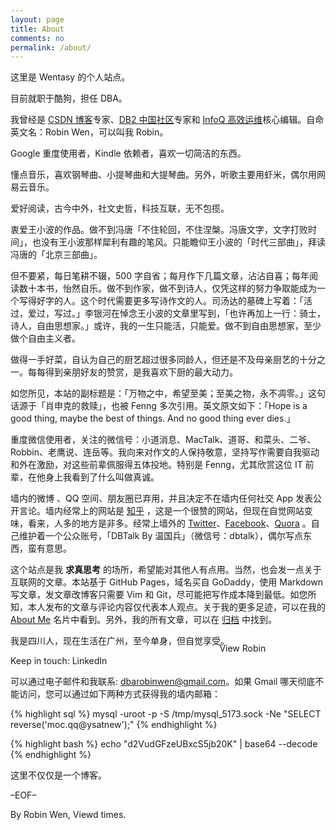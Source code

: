 ```yaml
---
layout: page
title: About
comments: no
permalink: /about/
---
```


这里是 Wentasy 的个人站点。

目前就职于酷狗，担任 DBA。

我曾经是 [CSDN 博客](http://blog.csdn.net/justdb)专家、[DB2 中国社区](http://www.db2china.net/home/space.php?uid=159593)专家和 [InfoQ 高效运维](http://www.greatops.net/)核心编辑。自命英文名：Robin Wen，可以叫我 Robin。

Google 重度使用者，Kindle 依赖者，喜欢一切简洁的东西。

懂点音乐，喜欢钢琴曲、小提琴曲和大提琴曲。另外，听歌主要用虾米，偶尔用网易云音乐。

爱好阅读，古今中外，社文史哲，科技互联，无不包揽。

衷爱王小波的作品。做不到冯唐「不住轮回，不住涅槃。冯唐文字，文字打败时间」，也没有王小波那样犀利有趣的笔风。只能瞻仰王小波的「时代三部曲」，拜读冯唐的「北京三部曲」。

但不要紧，每日笔耕不辍，500 字自省；每月作下几篇文章，沾沾自喜；每年阅读数十本书，怡然自乐。做不到作家，做不到诗人，仅凭这样的努力争取能成为一个写得好字的人。这个时代需要更多写诗作文的人。司汤达的墓碑上写着：「活过，爱过，写过。」李银河在悼念王小波的文章里写到，「也许再加上一行：骑士，诗人，自由思想家。」或许，我的一生只能活，只能爱。做不到自由思想家，至少做个自由主义者。

做得一手好菜，自认为自己的厨艺超过很多同龄人，但还是不及母亲厨艺的十分之一。每每得到亲朋好友的赞赏，是我喜欢下厨的最大动力。

如您所见，本站的副标题是：「万物之中，希望至美；至美之物，永不凋零。」这句话源于「肖申克的救赎」，也被 Fenng 多次引用。英文原文如下：「Hope is a good thing, maybe the best of things. And no good thing ever dies.」

重度微信使用者，关注的微信号：小道消息、MacTalk、道哥、和菜头、二爷、Robbin、老鹰说、连岳等。我向来对作文的人保持敬意，坚持写作需要自我驱动和外在激励，对这些前辈佩服得五体投地。特别是 Fenng，尤其欣赏这位 IT 前辈，在他身上我看到了什么叫做真诚。

墙内的微博 、QQ 空间、朋友圈已弃用，并且决定不在墙内任何社交 App 发表公开言论。墙内经常上的网站是 [知乎](http://www.zhihu.com/people/wentasy) ，这是一个很赞的网站，但现在自觉网站变味，看来，人多的地方是非多。经常上墙外的  [Twitter](https://twitter.com/dbarobin)、[Facebook](https://www.facebook.com/dbarobin)、[Quora](http://www.quora.com/Robin-Wen-3) 。自己维护着一个公众账号，「DBTalk By 温国兵」（微信号：dbtalk），偶尔写点东西，蛮有意思。

这个站点是我 **求真思考** 的场所，希望能对其他人有点用。当然，也会发一点关于互联网的文章。本站基于 GitHub Pages，域名买自 GoDaddy，使用 Markdown 写文章，发文章改博客只需要 Vim 和 Git，尽可能把写作成本降到最低。如您所知，本人发布的文章与评论内容仅代表本人观点。关于我的更多足迹，可以在我的 [About Me](http://about.me/dbarobin) 名片中看到。另外，我的所有文章，可以在 [归档](http://dbarobin.com/archives/) 中找到。

我是四川人，现在生活在广州，至今单身，但自觉享受。

Keep in touch: LinkedIn <a href="http://www.linkedin.com/in/dbarobin" target="_blank"><img src="http://dbarobin.com/images/linkedin_btn_profile_greytxt_80x15.gif" alt="View Robin Wen's profile on LinkedIn" style="border: 0px;height: 15px;width: 80px;position: absolute;margin-left: 180px;margin-top: -20px;vertical-align: baseline;"/></a>

可以通过电子邮件和我联系: dbarobinwen@gmail.com。如果 Gmail 哪天彻底不能访问，您可以通过如下两种方式获得我的墙内邮箱：

{% highlight sql %}
mysql -uroot -p -S /tmp/mysql_5173.sock -Ne "SELECT reverse('moc.qq@ysatnew');"
{% endhighlight %}

{% highlight bash %}
echo "d2VudGFzeUBxcS5jb20K" | base64 --decode
{% endhighlight %}

这里不仅仅是一个博客。

–EOF–

<p class="post-meta">
   <span id="busuanzi_container_page_pv">
      By Robin Wen, Viewd <span id="busuanzi_value_page_pv"></span> times.
   </span>
</p>